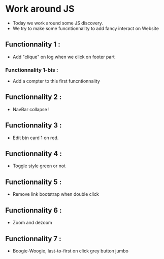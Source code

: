 # Work around JS

- Today we work around some JS discovery.
- We try to make some funcntionnality to add fancy interact on Website

## Functionnality 1 :

- Add "clique" on log when we click on footer part

### Functionnality 1-bis :

- Add a compter to this first funcntionnality

## Functionnality 2 :

- NavBar collapse !

## Functionnality 3 :

- Edit btn card 1 on red.

## Functionnality 4 :

- Toggle style green or not

## Functionnality 5 :

- Remove link bootstrap when double click

## Functionnality 6 :

- Zoom and dezoom

## Functionnality 7 :

- Boogie-Woogie, last-to-first on click grey button jumbo
